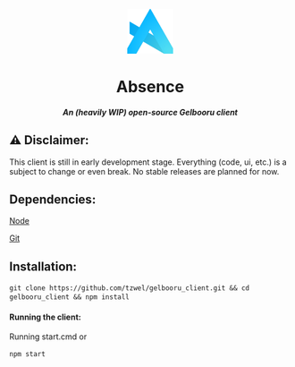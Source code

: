 <p align="center"> <img src="src/img/Absence-logo.png" width="auto" height="80px" alt="Absence logo" /> </p>
<h1 align="center"> Absence </h1>
<h5 align="center"> An (heavily WIP) open-source Gelbooru client </h5>

## ⚠️ Disclaimer:
This client is still in early development stage. Everything (code, ui, etc.) is a subject to change or even break. No stable releases are planned for now.

## Dependencies:
[Node](https://nodejs.org)

[Git](https://git-scm.com)

## Installation:
```shell
git clone https://github.com/tzwel/gelbooru_client.git && cd gelbooru_client && npm install
```

#### Running the client:
Running start.cmd or

```shell
npm start
```
